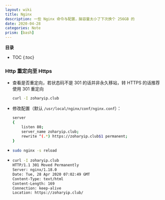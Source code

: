 ```yaml
---
layout: wiki
title: Nginx
description: 一些 Nginx 命令与配置，脑容量太小了下次换个 256GB 的
date: 2020-04-28
categories: Note
prism: [bash]
---
```


**目录**

* TOC
{:toc}

### Http 重定向至 Https

* 查看是否重定向，若状态码不是 301 的话并非永久移站，转 HTTPS 的话推荐使用 301 重定向

    ```bash
    curl -I zoharyip.club
    ```

* 修改配置（默认 `/usr/local/nginx/conf/nginx.conf`）：

    ```bash
    server
    {
        listen 80;
        server_name zoharyip.club;
        rewrite ^(.*) https://zoharyip.club$1 permanent;
    }
    ```

*   ```bash
    sudo nginx -s reload
    ```

*   ```bash
    curl -I zoharyip.club
    HTTP/1.1 301 Moved Permanently
    Server: nginx/1.18.0
    Date: Tue, 28 Apr 2020 07:02:49 GMT
    Content-Type: text/html
    Content-Length: 169
    Connection: keep-alive
    Location: https://zoharyip.club/
    ```